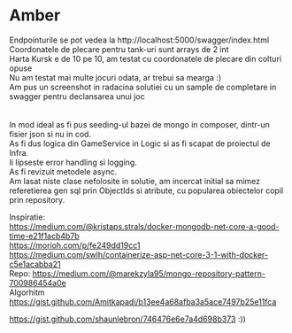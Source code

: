 # Amber
Endpointurile se pot vedea la http://localhost:5000/swagger/index.html<br/>
Coordonatele de plecare pentru tank-uri sunt arrays de 2 int<br/>
Harta Kursk e de 10 pe 10, am testat cu coordonatele de plecare din colturi opuse<br/>
Nu am testat mai multe jocuri odata, ar trebui sa mearga :)<br/>
Am pus un screenshot in radacina solutiei cu un sample de completare in swagger pentru declansarea unui joc<br/>
<br/>
<br/>
In mod ideal as fi pus seeding-ul bazei de mongo in composer, dintr-un fisier json si nu in cod.<br/>
As fi dus logica din GameService in Logic si as fi scapat de proiectul de Infra.<br/>
Ii lipseste error handling si logging.<br/>
As fi revizuit metodele async.<br/>
Am lasat niste clase nefolosite in solutie, am incercat initial sa mimez referetierea gen sql prin ObjectIds si atribute, cu popularea obiectelor copil prin repository.

Inspiratie:<br/>
https://medium.com/@kristaps.strals/docker-mongodb-net-core-a-good-time-e21f1acb4b7b<br/>
https://morioh.com/p/fe249dd19cc1<br/>
https://medium.com/swlh/containerize-asp-net-core-3-1-with-docker-c5e1acabba21<br/>
Repo: https://medium.com/@marekzyla95/mongo-repository-pattern-700986454a0e<br/>
Algorhitm https://gist.github.com/Amitkapadi/b13ee4a68afba3a5ace7497b25e11fca<br/>

https://gist.github.com/shaunlebron/746476e6e7a4d698b373 :)) <br/>
